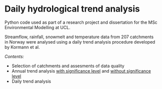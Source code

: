 # Daily hydrological trend analysis

Python code used as part of a research project and dissertation for the MSc Environmental Modelling at UCL.

Streamflow, rainfall, snowmelt and temperature data from 207 catchments in Norway were analysed using a daily trend analysis procedure developed by Kormann et al.

*Contents:* 
* Selection of catchments and assesments of data quality 
* Annual trend analysis [with significance level](runTrendAnalysis.py) and [without significance level](runTrendMagnitude.py)
* Daily trend analysis 
